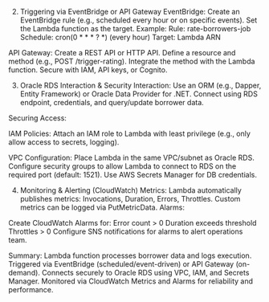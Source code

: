 2. Triggering via EventBridge or API Gateway
EventBridge:
Create an EventBridge rule (e.g., scheduled every hour or on specific events).
Set the Lambda function as the target.
Example:
Rule: rate-borrowers-job
Schedule: cron(0 * * * ? *) (every hour)
Target: Lambda ARN

API Gateway:
Create a REST API or HTTP API.
Define a resource and method (e.g., POST /trigger-rating).
Integrate the method with the Lambda function.
Secure with IAM, API keys, or Cognito.

3. Oracle RDS Interaction & Security
Interaction:
Use an ORM (e.g., Dapper, Entity Framework) or Oracle Data Provider for .NET.
Connect using RDS endpoint, credentials, and query/update borrower data.

Securing Access:

IAM Policies:
Attach an IAM role to Lambda with least privilege (e.g., only allow access to secrets, logging).

VPC Configuration:
Place Lambda in the same VPC/subnet as Oracle RDS.
Configure security groups to allow Lambda to connect to RDS on the required port (default: 1521).
Use AWS Secrets Manager for DB credentials.

4. Monitoring & Alerting (CloudWatch)
Metrics:
Lambda automatically publishes metrics: Invocations, Duration, Errors, Throttles.
Custom metrics can be logged via PutMetricData.
Alarms:

Create CloudWatch Alarms for:
Error count > 0
Duration exceeds threshold
Throttles > 0
Configure SNS notifications for alarms to alert operations team.

Summary:
Lambda function processes borrower data and logs execution.
Triggered via EventBridge (scheduled/event-driven) or API Gateway (on-demand).
Connects securely to Oracle RDS using VPC, IAM, and Secrets Manager.
Monitored via CloudWatch Metrics and Alarms for reliability and performance.